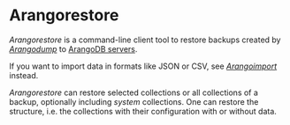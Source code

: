 Arangorestore
=============

_Arangorestore_ is a command-line client tool to restore backups created by
[_Arangodump_](../Arangodump/README.md) to [ArangoDB servers](../Arangod/README.md).

If you want to import data in formats like JSON or CSV, see
[_Arangoimport_](../Arangoimport/README.md) instead.

_Arangorestore_ can restore selected collections or all collections of a backup,
optionally including _system_ collections. One can restore the structure, i.e.
the collections with their configuration with or without data.
